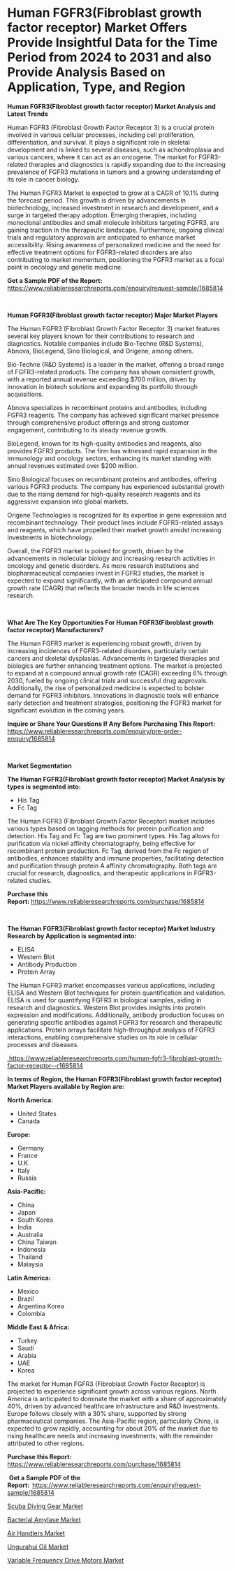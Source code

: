 <p><h1>Human FGFR3(Fibroblast growth factor receptor) Market Offers Provide Insightful Data for the Time Period from 2024 to 2031 and also Provide Analysis Based on Application, Type, and Region</h1></p><p><strong>Human FGFR3(Fibroblast growth factor receptor) Market Analysis and Latest Trends</strong></p>
<p><p>Human FGFR3 (Fibroblast Growth Factor Receptor 3) is a crucial protein involved in various cellular processes, including cell proliferation, differentiation, and survival. It plays a significant role in skeletal development and is linked to several diseases, such as achondroplasia and various cancers, where it can act as an oncogene. The market for FGFR3-related therapies and diagnostics is rapidly expanding due to the increasing prevalence of FGFR3 mutations in tumors and a growing understanding of its role in cancer biology.</p><p>The Human FGFR3 Market is expected to grow at a CAGR of 10.1% during the forecast period. This growth is driven by advancements in biotechnology, increased investment in research and development, and a surge in targeted therapy adoption. Emerging therapies, including monoclonal antibodies and small molecule inhibitors targeting FGFR3, are gaining traction in the therapeutic landscape. Furthermore, ongoing clinical trials and regulatory approvals are anticipated to enhance market accessibility. Rising awareness of personalized medicine and the need for effective treatment options for FGFR3-related disorders are also contributing to market momentum, positioning the FGFR3 market as a focal point in oncology and genetic medicine.</p></p>
<p><strong>Get a Sample PDF of the Report:&nbsp;</strong> <a href="https://www.reliableresearchreports.com/enquiry/request-sample/1685814?utm_campaign=32&utm_medium=2&utm_source=Github&utm_content=ia&utm_term=17122024&utm_id=human-fgfr3fibroblast-growth-factor-receptor">https://www.reliableresearchreports.com/enquiry/request-sample/1685814</a></p>
<p>&nbsp;</p>
<p><strong>Human FGFR3(Fibroblast growth factor receptor) Major Market Players</strong></p>
<p><p>The Human FGFR3 (Fibroblast Growth Factor Receptor 3) market features several key players known for their contributions to research and diagnostics. Notable companies include Bio-Techne (R&D Systems), Abnova, BioLegend, Sino Biological, and Origene, among others.</p><p>Bio-Techne (R&D Systems) is a leader in the market, offering a broad range of FGFR3-related products. The company has shown consistent growth, with a reported annual revenue exceeding $700 million, driven by innovation in biotech solutions and expanding its portfolio through acquisitions.</p><p>Abnova specializes in recombinant proteins and antibodies, including FGFR3 reagents. The company has achieved significant market presence through comprehensive product offerings and strong customer engagement, contributing to its steady revenue growth.</p><p>BioLegend, known for its high-quality antibodies and reagents, also provides FGFR3 products. The firm has witnessed rapid expansion in the immunology and oncology sectors, enhancing its market standing with annual revenues estimated over $200 million.</p><p>Sino Biological focuses on recombinant proteins and antibodies, offering various FGFR3 products. The company has experienced substantial growth due to the rising demand for high-quality research reagents and its aggressive expansion into global markets.</p><p>Origene Technologies is recognized for its expertise in gene expression and recombinant technology. Their product lines include FGFR3-related assays and reagents, which have propelled their market growth amidst increasing investments in biotechnology.</p><p>Overall, the FGFR3 market is poised for growth, driven by the advancements in molecular biology and increasing research activities in oncology and genetic disorders. As more research institutions and biopharmaceutical companies invest in FGFR3 studies, the market is expected to expand significantly, with an anticipated compound annual growth rate (CAGR) that reflects the broader trends in life sciences research.</p></p>
<p>&nbsp;</p>
<p><strong>What Are The Key Opportunities For Human FGFR3(Fibroblast growth factor receptor) Manufacturers?</strong></p>
<p><p>The Human FGFR3 market is experiencing robust growth, driven by increasing incidences of FGFR3-related disorders, particularly certain cancers and skeletal dysplasias. Advancements in targeted therapies and biologics are further enhancing treatment options. The market is projected to expand at a compound annual growth rate (CAGR) exceeding 6% through 2030, fueled by ongoing clinical trials and successful drug approvals. Additionally, the rise of personalized medicine is expected to bolster demand for FGFR3 inhibitors. Innovations in diagnostic tools will enhance early detection and treatment strategies, positioning the FGFR3 market for significant evolution in the coming years.</p></p>
<p><strong>Inquire or Share Your Questions If Any Before Purchasing This Report:</strong> <a href="https://www.reliableresearchreports.com/enquiry/pre-order-enquiry/1685814?utm_campaign=32&utm_medium=2&utm_source=Github&utm_content=ia&utm_term=17122024&utm_id=human-fgfr3fibroblast-growth-factor-receptor">https://www.reliableresearchreports.com/enquiry/pre-order-enquiry/1685814</a></p>
<p>&nbsp;</p>
<p><strong>Market Segmentation</strong></p>
<p><strong>The Human FGFR3(Fibroblast growth factor receptor) Market Analysis by types is segmented into:</strong></p>
<p><ul><li>His Tag</li><li>Fc Tag</li></ul></p>
<p><p>The Human FGFR3 (Fibroblast Growth Factor Receptor) market includes various types based on tagging methods for protein purification and detection. His Tag and Fc Tag are two prominent types. His Tag allows for purification via nickel affinity chromatography, being effective for recombinant protein production. Fc Tag, derived from the Fc region of antibodies, enhances stability and immune properties, facilitating detection and purification through protein A affinity chromatography. Both tags are crucial for research, diagnostics, and therapeutic applications in FGFR3-related studies.</p></p>
<p><strong>Purchase this Report:&nbsp;</strong><a href="https://www.reliableresearchreports.com/purchase/1685814?utm_campaign=32&utm_medium=2&utm_source=Github&utm_content=ia&utm_term=17122024&utm_id=human-fgfr3fibroblast-growth-factor-receptor">https://www.reliableresearchreports.com/purchase/1685814</a></p>
<p>&nbsp;</p>
<p><strong>The Human FGFR3(Fibroblast growth factor receptor) Market Industry Research by Application is segmented into:</strong></p>
<p><ul><li>ELISA</li><li>Western Blot</li><li>Antibody Production</li><li>Protein Array</li></ul></p>
<p><p>The Human FGFR3 market encompasses various applications, including ELISA and Western Blot techniques for protein quantification and validation. ELISA is used for quantifying FGFR3 in biological samples, aiding in research and diagnostics. Western Blot provides insights into protein expression and modifications. Additionally, antibody production focuses on generating specific antibodies against FGFR3 for research and therapeutic applications. Protein arrays facilitate high-throughput analysis of FGFR3 interactions, enabling comprehensive studies on its role in cellular processes and diseases.</p></p>
<p><a href="https://www.reliableresearchreports.com/human-fgfr3-fibroblast-growth-factor-receptor--r1685814?utm_campaign=32&utm_medium=2&utm_source=Github&utm_content=ia&utm_term=17122024&utm_id=human-fgfr3fibroblast-growth-factor-receptor">&nbsp;https://www.reliableresearchreports.com/human-fgfr3-fibroblast-growth-factor-receptor--r1685814</a></p>
<p><strong>In terms of Region, the Human FGFR3(Fibroblast growth factor receptor) Market Players available by Region are:</strong></p>
<p>
    <p> <strong> North America: </strong>
        <ul>
            <li>United States</li>
            <li>Canada</li>
        </ul>
        </p> 
    <p> <strong> Europe: </strong>
        <ul>
            <li>Germany</li>
            <li>France</li>
            <li>U.K.</li>
            <li>Italy</li>
            <li>Russia</li>
        </ul>
        </p> 
    <p> <strong> Asia-Pacific: </strong>
        <ul>
            <li>China</li>
            <li>Japan</li>
            <li>South Korea</li>
            <li>India</li>
            <li>Australia</li>
            <li>China Taiwan</li>
            <li>Indonesia</li>
            <li>Thailand</li>
            <li>Malaysia</li>
        </ul>
        </p> 
    <p> <strong> Latin America: </strong>
        <ul>
            <li>Mexico</li>
            <li>Brazil</li>
            <li>Argentina Korea</li>
            <li>Colombia</li>
        </ul>
        </p> 
    <p> <strong> Middle East & Africa: </strong>
        <ul>
            <li>Turkey</li>
            <li>Saudi</li>
            <li>Arabia</li>
            <li>UAE</li>
            <li>Korea</li>
        </ul>
    </p>
    </p>
<p><p>The market for Human FGFR3 (Fibroblast Growth Factor Receptor) is projected to experience significant growth across various regions. North America is anticipated to dominate the market with a share of approximately 40%, driven by advanced healthcare infrastructure and R&D investments. Europe follows closely with a 30% share, supported by strong pharmaceutical companies. The Asia-Pacific region, particularly China, is expected to grow rapidly, accounting for about 20% of the market due to rising healthcare needs and increasing investments, with the remainder attributed to other regions.</p></p>
<p><strong>Purchase this Report: </strong><a href="https://www.reliableresearchreports.com/purchase/1685814?utm_campaign=32&utm_medium=2&utm_source=Github&utm_content=ia&utm_term=17122024&utm_id=human-fgfr3fibroblast-growth-factor-receptor">https://www.reliableresearchreports.com/purchase/1685814</a></p>
<p>&nbsp;<strong>Get a Sample PDF of the Report:&nbsp;&nbsp;</strong><a href="https://www.reliableresearchreports.com/enquiry/request-sample/1685814?utm_campaign=32&utm_medium=2&utm_source=Github&utm_content=ia&utm_term=17122024&utm_id=human-fgfr3fibroblast-growth-factor-receptor">https://www.reliableresearchreports.com/enquiry/request-sample/1685814</a></p>
<p><strong></strong></p>
<p><p><a href="https://www.linkedin.com/pulse/comprehensive-review-scuba-diving-gear-market-includingmarket-dchff?utm_campaign=32&utm_medium=2&utm_source=Github&utm_content=ia&utm_term=17122024&utm_id=human-fgfr3fibroblast-growth-factor-receptor">Scuba Diving Gear Market</a></p><p><a href="https://github.com/irfadac/Market-Research-Report-List-5/blob/main/bacterial-amylase-market.md?utm_campaign=32&utm_medium=2&utm_source=Github&utm_content=ia&utm_term=17122024&utm_id=human-fgfr3fibroblast-growth-factor-receptor">Bacterial Amylase Market</a></p><p><a href="https://www.linkedin.com/pulse/air-handlers-market-growth-competitive-landscape-segment-forecast-uatbf?utm_campaign=32&utm_medium=2&utm_source=Github&utm_content=ia&utm_term=17122024&utm_id=human-fgfr3fibroblast-growth-factor-receptor">Air Handlers Market</a></p><p><a href="https://github.com/ashepherd82/Market-Research-Report-List-6/blob/main/ungurahui-oil-market.md?utm_campaign=32&utm_medium=2&utm_source=Github&utm_content=ia&utm_term=17122024&utm_id=human-fgfr3fibroblast-growth-factor-receptor">Ungurahui Oil Market</a></p><p><a href="https://www.linkedin.com/pulse/digital-transformation-variable-frequency-drive-motors-industry-ecgxf?utm_campaign=32&utm_medium=2&utm_source=Github&utm_content=ia&utm_term=17122024&utm_id=human-fgfr3fibroblast-growth-factor-receptor">Variable Frequency Drive Motors Market</a></p></p>